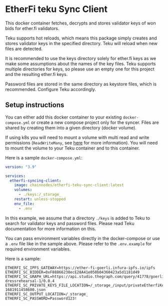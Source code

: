 # EtherFi teku Sync Client

This docker container fetches, decrypts and stores validator keys of won bids for ether.fi validators.

Teku supports hot reloads, which means this package simply creates and stores validator keys in the specified directory.
Teku will reload when new files are detected.

It is recommended to use the keys directory solely for ether.fi keys as we make some assumptions about the names of the key files.
Teku supports multiple directories for keys, so please use an empty one for this project and the resulting ether.fi keys.

Password files are stored in the same directory as keystore files, which is recommended. Configure Teku accordingly.

## Setup instructions

You can either add this docker container to your existing `docker-compose.yml` or create a new compose project only for the syncer.
Files are shared by creating them into a given directory (docker volume).

If using k8s you will need to mount a volume with multi read and write permissions (`ReadWriteMany`, see [here](https://kubernetes.io/docs/concepts/storage/persistent-volumes/) for more information). You will need to mount the volume to your Teku container and to this container.

Here is a sample `docker-compose.yml`:

```yaml
version: "3.9"

services:
  etherfi-syncing-client:
    image: chainnodes/etherfi-teku-sync-client:latest
    volumes:
      - ./keys:/_storage_
    restart: unless-stopped
    env_file:
      - .env

```

In this example, we assume that a directory `./keys` is added to Teku to search for validator keys and password files. Please read Teku documentation for more information on this.

You can pass environment variables directly in the docker-compose or use a `.env` file like in the sample above. Please refer to the `.env.example` for required environment variables.

Here is a sample:

```
ETHERFI_SC_IPFS_GATEWAY=https://ether-fi-goerli.infura-ipfs.io/ipfs
ETHERFI_SC_BIDDER=0xF88866238ecE28A41e050b04360423a5d1181d49
ETHERFI_SC_GRAPH_URL=https://api.studio.thegraph.com/query/41778/goerli-dressrehearsal-1/0.0.4
ETHERFI_SC_PRIVATE_KEYS_FILE_LOCATION=/_storage_/input/privateEtherfiKeystore-1681911458600.json
ETHERFI_SC_OUTPUT_LOCATION=/_storage_
ETHERFI_SC_PASSWORD=Password123!
```
